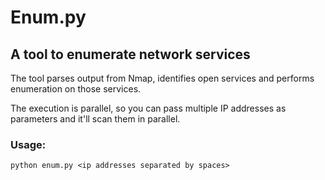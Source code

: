 # Enum.py

A tool to enumerate network services
----------------------------------------

The tool parses output from Nmap, identifies open services and performs enumeration on those services.

The execution is parallel, so you can pass multiple IP addresses as parameters and it'll scan them in parallel.



### Usage:

```python enum.py <ip addresses separated by spaces>```

